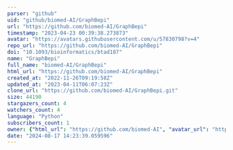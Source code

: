 ```yaml
---
parser: "github"
uid: "github/biomed-AI/GraphBepi"
url: "https://github.com/biomed-AI/GraphBepi"
timestamp: "2023-04-23 00:39:38.273873"
avatar: "https://avatars.githubusercontent.com/u/57830798?v=4"
repo_url: "https://github.com/biomed-AI/GraphBepi"
doi: "10.1093/bioinformatics/btad187"
name: "GraphBepi"
full_name: "biomed-AI/GraphBepi"
html_url: "https://github.com/biomed-AI/GraphBepi"
created_at: "2022-11-26T09:19:58Z"
updated_at: "2023-04-11T06:07:23Z"
clone_url: "https://github.com/biomed-AI/GraphBepi.git"
size: 44190
stargazers_count: 4
watchers_count: 4
language: "Python"
subscribers_count: 1
owner: {"html_url": "https://github.com/biomed-AI", "avatar_url": "https://avatars.githubusercontent.com/u/57830798?v=4", "login": "biomed-AI", "type": "Organization"}
date: "2024-08-17 14:23:39.059596"
---
```

